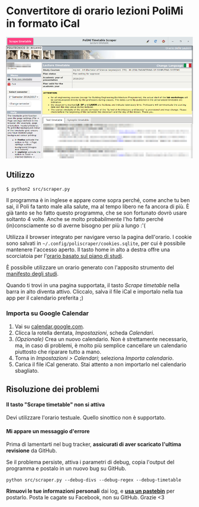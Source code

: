 # Convertitore di orario lezioni PoliMi in formato iCal

![Screenshot](screenshot.png "The scraper's main window")

## Utilizzo

```shell
$ python2 src/scraper.py
```

Il programma è in inglese e appare come sopra perché, come anche tu ben sai, il Poli fa tanto male alla salute, ma al tempo libero ne fa ancora di più. È già tanto se ho fatto questo programma, che se son fortunato dovrò usare soltanto 4 volte. Anche se molto probabilmente l'ho fatto perché (in)consciamente so di averne bisogno per più a lungo :'(

Utilizza il browser integrato per navigare verso la pagina dell'orario. I cookie sono salvati in `~/.config/poliscraper/cookies.sqlite`, per cui è possibile mantenere l'accesso aperto. Il tasto home in alto a destra offre una scorciatoia per l'[orario basato sul piano di studi](https://servizionline.polimi.it/portaleservizi/portaleservizi/controller/servizi/Servizi.do?evn_srv=evento&idServizio=398).

È possibile utilizzare un orario generato con l'apposito strumento del [manifesto degli studi](https://www4.ceda.polimi.it/manifesti/manifesti/controller/ManifestoPublic.do?lang=IT).

Quando ti trovi in una pagina supportata, il tasto *Scrape timetable* nella barra in alto diventa attivo. Cliccalo, salva il file iCal e importalo nella tua app per il calendario preferita ;)

### Importa su Google Calendar

1. Vai su [calendar.google.com](https://calendar.google.com).
1. Clicca la rotella dentata, *Impostazioni*, scheda *Calendari*.
1. *(Opzionale)* Crea un nuovo calendario. Non è strettamente necessario, ma, in caso di problemi, è molto più semplice cancellare un calendario piuttosto che riparare tutto a mano. 
1. Torna in *Impostazioni > Calendari*; seleziona *Importa calendario*.
1. Carica il file iCal generato. Stai attento a non importarlo nel calendario sbagliato.

## Risoluzione dei problemi

#### Il tasto "Scrape timetable" non si attiva

Devi utilizzare l'orario testuale. Quello sinottico non è supportato.

#### Mi appare un messaggio d'errore

Prima di lamentarti nel bug tracker, **assicurati di aver scaricato l'ultima revisione** da GitHub.

Se il problema persiste, attiva i parametri di debug, copia l'output del programma e postalo in un nuovo bug su GitHub.

    python src/scraper.py --debug-divs --debug-regex --debug-timetable

**Rimuovi le tue informazioni personali** dai log, e **[usa un pastebin](http://hastebin.com)** per postarlo. Posta le cagate su Facebook, non su GitHub. Grazie <3